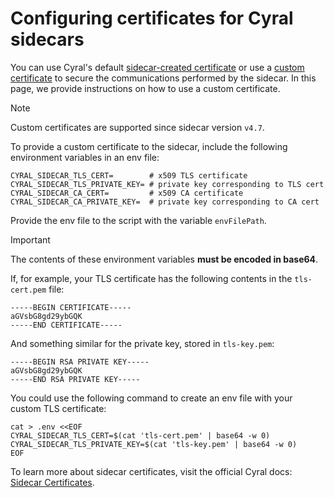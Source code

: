 # Configuring certificates for Cyral sidecars

You can use Cyral's default [sidecar-created
certificate](https://cyral.com/docs/sidecars/deployment/certificates#sidecar-created-certificate) or use a
[custom certificate](https://cyral.com/docs/sidecars/deployment/certificates#custom-certificate) to secure
the communications performed by the sidecar. In this page, we provide
instructions on how to use a custom certificate.

> [!NOTE]
> Custom certificates are supported since sidecar version `v4.7`.

To provide a custom certificate to the sidecar, include the following
environment variables in an env file:

```dotenv
CYRAL_SIDECAR_TLS_CERT=        # x509 TLS certificate
CYRAL_SIDECAR_TLS_PRIVATE_KEY= # private key corresponding to TLS cert
CYRAL_SIDECAR_CA_CERT=         # x509 CA certificate
CYRAL_SIDECAR_CA_PRIVATE_KEY=  # private key corresponding to CA cert
```

Provide the env file to the script with the variable `envFilePath`.

> [!IMPORTANT]
> The contents of these environment variables **must be encoded in base64**.

If, for example, your TLS certificate has the following contents in the
`tls-cert.pem` file:

```text
-----BEGIN CERTIFICATE-----
aGVsbG8gd29ybGQK
-----END CERTIFICATE-----
```

And something similar for the private key, stored in `tls-key.pem`:

```text
-----BEGIN RSA PRIVATE KEY-----
aGVsbG8gd29ybGQK
-----END RSA PRIVATE KEY-----
```

You could use the following command to create an env file with your custom TLS
certificate:

```shell
cat > .env <<EOF
CYRAL_SIDECAR_TLS_CERT=$(cat 'tls-cert.pem' | base64 -w 0)
CYRAL_SIDECAR_TLS_PRIVATE_KEY=$(cat 'tls-key.pem' | base64 -w 0)
EOF
```

To learn more about sidecar certificates, visit the official Cyral docs:
[Sidecar Certificates](https://cyral.com/docs/sidecars/sidecar-certificates).